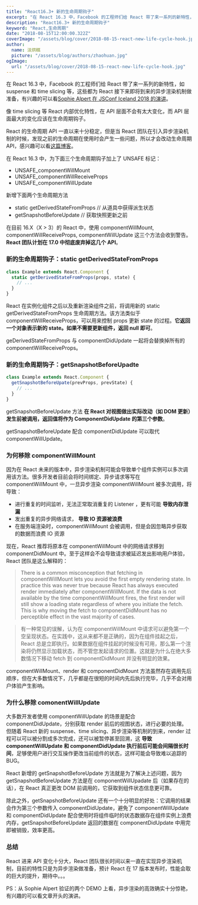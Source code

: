 ```yaml
---
title: "React16.3+ 新的生命周期钩子"
excerpt: "在 React 16.3 中，Facebook 的工程师们给 React 带了来一系列的新特性，如 suspense 和 time slicing 等，这些都为 React 接下来即将到来的异步渲染机制做准备"
description: "React16.3+ 新的生命周期钩子"
keyword: "React,生命周期"
date: "2018-08-15T12:00:00.322Z"
coverImage: "/assets/blog/cover/2018-08-15-react-new-life-cycle-hook.jpg"
author:
  name: 淡烘糕
  picture: "/assets/blog/authors/zhaohuan.jpg"
ogImage:
  url: "/assets/blog/cover/2018-08-15-react-new-life-cycle-hook.jpg"
---
```


在 React 16.3 中，Facebook 的工程师们给 React 带了来一系列的新特性，如 suspense 和 time slicing 等，这些都为 React 接下来即将到来的异步渲染机制做准备，有兴趣的可以看[Sophie Alpert 在 JSConf Iceland 2018 的演讲](https://link.juejin.im/?target=https%3A%2F%2Fwww.youtube.com%2Fwatch%3Fv%3Dv6iR3Zk4oDY)。

像 time slicing 等 React 内部优化特性，在 API 层面不会有太大变化，而 API 层面最大的变化应该在生命周期钩子。

React 的生命周期 API 一直以来十分稳定，但是当 React 团队在引入异步渲染机制的时候，发现之前的生命周期在使用时会产生一些问题，所以才会改动生命周期 API，感兴趣可以看[这篇博客](https://link.juejin.im/?target=https%3A%2F%2Freactjs.org%2Fblog%2F2018%2F03%2F27%2Fupdate-on-async-rendering.html%23initializing-state)。

在 React 16.3 中，为下面三个生命周期钩子加上了 UNSAFE 标记：

- UNSAFE_componentWillMount
- UNSAFE_componentWillReceiveProps
- UNSAFE_componentWillUpdate

新增下面两个生命周期方法

- static getDerivedStateFromProps // 从道具中获得派生状态
- getSnapshotBeforeUpdate // 获取快照更新之前

在目前 16.X（X > 3）的 React 中，使用 componentWillMount, componentWillReceiveProps, componentWillUpdate 这三个方法会收到警告。**React 团队计划在 17.0 中彻底废弃掉这几个 API**。

### 新的生命周期钩子：static getDerivedStateFromProps

```jsx
class Example extends React.Component {
  static getDerivedStateFromProps(props, state) {
    // ...
  }
}
```

React 在实例化组件之后以及重新渲染组件之前，将调用新的 static getDerivedStateFromProps 生命周期方法。该方法类似于 componentWillReceiveProps，可以用来控制 props 更新 state 的过程。**它返回一个对象表示新的 state。如果不需要更新组件，返回 null 即可**。

geDerivedStateFromProps 与 componentDidUpdate 一起将会替换掉所有的 componentWillReceiveProps。

### 新的生命周期钩子：getSnapshotBeforeUpadte

```jsx
class Example extends React.Component {
  getSnapshotBeforeUpate(prevProps, prevState) {
    // ...
  }
}
```

getSnapshotBeforeUpdate 方法 **在 React 对视图做出实际改动（如 DOM 更新）发生前被调用，返回值将作为 ComponentDidUpdate 的第三个参数**。

getSnapshotBeforeUpdate 配合 componentDidUpdate 可以取代 componentWillUpdate。

### 为何移除 componentWillMount

因为在 React 未来的版本中，异步渲染机制可能会导致单个组件实例可以多次调用该方法。很多开发者目前会将时间绑定、异步请求等写在 componentWillMount 中，一旦异步渲染 componentWillMount 被多次调用，将导致：

- 进行重复的时间监听，无法正常取消重复的 Listener ，更有可能 **导致内存泄漏**
- 发出重复的异步网络请求， **导致 IO 资源被浪费**
- 在服务端渲染时，componentWillMount 会被调用，但是会因忽略异步获取的数据而浪费 IO 资源

现在，React 推荐将原本在 componentWillMount 中的网络请求移到 componentDidMount 中。至于这样会不会导致请求被延迟发出影响用户体验，React 团队是这么解释的：

> There is a common misconception that fetching in componentWillMount lets you avoid the first empty rendering state. In practice this was never true because React has always executed render immediately after componentWillMount. If the data is not available by the time componentWillMount fires, the first render will still show a loading state regardless of where you initiate the fetch. This is why moving the fetch to componentDidMount has no perceptible effect in the vast majority of cases.

> 有一种常见的误解，认为在 componentWillMount 中请求可以避免第一个空呈现状态。在实践中，这从来都不是正确的，因为在组件挂起之后，React 总是立即执行。如果数据在组件挂起的时候没有可用，那么第一个渲染将仍然显示加载状态，而不管您发起请求的位置。这就是为什么在绝大多数情况下移动 fetch 到 componentDidMount 并没有明显的效果。

componentWillMount、render 和 componentDidMount 方法虽然存在调用先后顺序，但在大多数情况下，几乎都是在很短的时间内先后执行完毕，几乎不会对用户体验产生影响。

### 为什么移除 comonentWillUpdate

大多数开发者使用 componentWillUpdate 的场景是配合 componentDidUpdate，分别获取 render 前后的视图状态，进行必要的处理。但随着 React 新的 suspense、time slicing、异步渲染等机制的到来，render 过程可以可以被分割成多次完成，还可以被暂停甚至回溯，这 **导致 componentWillUpdate 和 componentDidUpdate 执行前后可能会间隔很长时间**，足够使用户进行交互操作更改当前组件的状态，这样可能会导致难以追踪的 BUG。

React 新增的 getSnapshotBeforeUpdate 方法就是为了解决上述问题，因为 getSnapshotBeforeUpdate 方法是在 componentWillUpadate 后（如果存在的话），在 React 真正更改 DOM 前调用的，它获取到组件状态信息更可靠。

除此之外，getSnapshotBeforeUpdate 还有一个十分明显的好处：它调用的结果会作为第三个参数传入 componentDidUpdate，避免了 componentWillUpdate 和 componentDidUpdate 配合使用时将组件临时的状态数据存在组件实例上浪费内存，getSnapshotBeforeUpdate 返回的数据在 componentDidUpdate 中用完即被销毁，效率更高。

### 总结

React 进来 API 变化十分大，React 团队很长时间以来一直在实现异步渲染机制，目前的特性只是为异步渲染做准备，预计 React 在 17 版本发布时，性能会取的巨大的提升，期待中。。。

PS：从 Sophie Alpert 验证的两个 DEMO 上看，异步渲染的高效确实十分惊艳，有兴趣的可以看文章开头的演讲。
